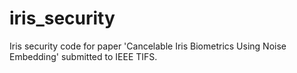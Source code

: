# iris_security
Iris security code for paper 'Cancelable Iris Biometrics Using Noise Embedding' submitted to IEEE TIFS.

